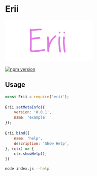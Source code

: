 # Erii

![](./logo.png)

[![npm version](https://badge.fury.io/js/erii.svg)](https://badge.fury.io/js/erii)

## Usage

```JavaScript
const Erii = require('erii');

Erii.setMetaInfo({
    version: '0.0.1',
    name: 'example'
});

Erii.bind({
    name: 'help',
    description: 'Show Help',
}, (ctx) => {
    ctx.showHelp();
})
```

```bash
node index.js --help
```